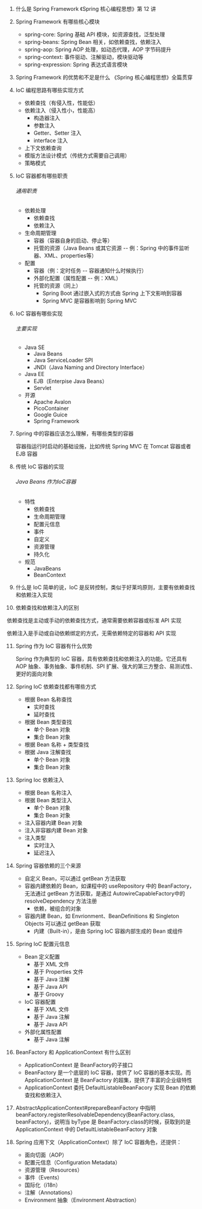 1. 什么是 Spring Framework
    《Spring 核心编程思想》第 12 讲

2. Spring Framework 有哪些核心模块

    - spring-core: Spring 基础 API 模块，如资源查找，泛型处理
    - spring-beans: Spring Bean 相关，如依赖查找，依赖注入
    - spring-aop: Spring AOP 处理，如动态代理，AOP 字节码提升
    - spring-context: 事件驱动、注解驱动，模块驱动等
    - spring-expression: Spring 表达式语言模块

3. Spring Framework 的优势和不足是什么
    《Spring 核心编程思想》全篇贯穿

4. IoC 编程思路有哪些实现方式

    - 依赖查找（有侵入性，性能低）
    - 依赖注入（侵入性小，性能高）
        - 构造器注入
        - 参数注入
        - Getter、Setter 注入
        - interface 注入
    - 上下文依赖查询
    - 模版方法设计模式（传统方式需要自己调用）
    - 策略模式

5. IoC 容器都有哪些职责

    ###### 通用职责

    - 依赖处理
        - 依赖查找
        - 依赖注入
    - 生命周期管理
        - 容器（容器自身的启动、停止等）
        - 托管的资源（Java Beans 或其它资源 -- 例：Spring 中的事件监听器、XML、properties等）
    - 配置
        - 容器（例：定时任务 -- 容器通知什么时候执行）
        - 外部化配置（属性配置 -- 例：XML）
        - 托管的资源（同上）
            -  Spring Boot 通过嵌入式的方式由 Spring 上下文影响到容器
            -  Spring MVC 是容器影响到 Spring MVC

6. IoC 容器有哪些实现

    ###### 主要实现

    -   Java SE
        -   Java Beans
        -   Java ServiceLoader SPI
        -   JNDI（Java Naming and Directory Interface）
    -   Java EE
        -   EJB（Enterpise Java Beans）
        -   Servlet
    -   开源
        -   Apache Avalon
        -   PicoContainer
        -   Google Guice
        -   Spring Framework

7. Spring 中的容器应该怎么理解，有哪些类型的容器

    容器指运行时启动的基础设施，比如传统 Spring MVC 在 Tomcat 容器或者 EJB 容器

8. 传统 IoC 容器的实现

    ###### Java Beans 作为IoC容器

    -   特性
        -   依赖查找
        -   生命周期管理
        -   配置元信息
        -   事件
        -   自定义
        -   资源管理
        -   持久化
    -   规范
        -   JavaBeans
        -   BeanContext
    
9. 什么是 IoC
   简单的说，IoC 是反转控制，类似于好莱坞原则，主要有依赖查找和依赖注入实现
   
10. 依赖查找和依赖注入的区别

   依赖查找是主动或手动的依赖查找方式，通常需要依赖容器或标准 API 实现

   依赖注入是手动或自动依赖绑定的方式，无需依赖特定的容器和 API 实现

11.  Spring 作为 IoC 容器有什么优势

     Spring 作为典型的 IoC 容器，具有依赖查找和依赖注入的功能。它还具有 AOP 抽象、事务抽象、事件机制、SPI 扩展、强大的第三方整合、易测试性、更好的面向对象

12.  Spring IoC 依赖查找都有哪些方式
     -   根据 Bean 名称查找
         -   实时查找
         -   延时查找
     -   根据 Bean 类型查找
         -   单个 Bean 对象
         -   集合 Bean 对象
     -   根据 Bean 名称 + 类型查找
     -   根据 Java 注解查找
         -   单个 Bean 对象
         -   集合 Bean 对象
     
13.  Spring Ioc 依赖注入
     -   根据 Bean 名称注入
     -   根据 Bean 类型注入
         -   单个 Bean 对象
         -   集合 Bean 对象
     -   注入容器内建 Bean 对象
     -   注入非容器内建 Bean 对象
     -   注入类型
         -   实时注入
         -   延迟注入
     
14.  Spring 容器依赖的三个来源

     -   自定义 Bean，可以通过 getBean 方法获取
     -   容器内建依赖的 Bean，如课程中的 useRepository 中的 BeanFactory，无法通过 getBean 方法获取，是通过 AutowireCapableFactory中的 resolveDependency 方法注册
         -   依赖，被组合的对象
     -   容器内建 Bean，如 Envrionment、BeanDefinitions 和 Singleton Objects 可以通过 getBean 获取
         -   内建（Built-in），是由 Spring IoC 容器内部生成的 Bean 或组件
     
15.  Spring IoC 配置元信息

     -   Bean 定义配置
         -   基于 XML 文件
         -   基于 Properties 文件
         -   基于 Java 注解
         -   基于 Java API
         -   基于 Groovy
     -   IoC 容器配置
         -   基于 XML 文件
         -   基于 Java 注解
         -   基于 Java API
     -   外部化属性配置
         -   基于 Java 注解

16.  BeanFactory 和 ApplicationContext 有什么区别

     -   ApplicationContext 是 BeanFactory的子接口
     -   BeanFactory 是一个底层的 IoC 容器，提供了 IoC 容器的基本实现。而 ApplicationContext 是 BeanFactory 的超集，提供了丰富的企业级特性
     -   ApplicationContext 委托 DefaultListableBeanFacory 实现 Bean 的依赖查找和依赖注入

17.  AbstractApplicationContext#prepareBeanFactory 中指明 beanFactory.registerResolvableDependency(BeanFactory.class, beanFactory)，说明当 byType 是 BeanFactory.class的时候，获取到的是 ApplicationContext 中的 DefaultListableBeanFactory 对象

18.  Spring 应用下文（ApplicationContext）除了 IoC 容器角色，还提供：

     -   面向切面（AOP）
     -   配置元信息（Configuration Metadata）
     -   资源管理（Resources）
     -   事件（Events）
     -   国际化（i18n）
     -   注解（Annotations）
     -   Environment 抽象（Environment Abstraction）